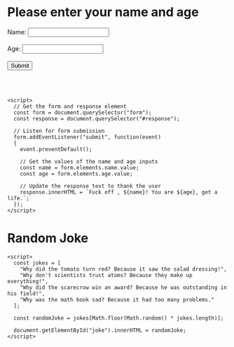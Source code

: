 
<html>
  <head>
    <meta charset="UTF-8">
    <title>Name and Age Form</title>
  </head>
  <body>
    <h1>Please enter your name and age</h1>
    <form>
      <label for="name">Name:</label>
      <input type="text" id="name" name="name"><br><br>
      <label for="age">Age:</label>
      <input type="number" id="age" name="age"><br><br>
      <input type="submit" value="Submit">
    </form>
    <br><br>
    <p id="response"></p>

    <script>
      // Get the form and response element
      const form = document.querySelector("form");
      const response = document.querySelector("#response");

      // Listen for form submission
      form.addEventListener("submit", function(event)
      {
        event.preventDefault();

        // Get the values of the name and age inputs
        const name = form.elements.name.value;
        const age = form.elements.age.value;

        // Update the response text to thank the user
        response.innerHTML = `Fuck off , ${name}! You are ${age}, get a life.`;
      });
    </script>
  </body>
</html>
<!DOCTYPE html>
<html>
  <head>
    <title>Random Joke Generator</title>
  </head>
  <body>
    <h1>Random Joke</h1>
    <p id="joke"></p>

    <script>
      const jokes = [
        "Why did the tomato turn red? Because it saw the salad dressing!",
        "Why don't scientists trust atoms? Because they make up everything!",
        "Why did the scarecrow win an award? Because he was outstanding in his field!",
        "Why was the math book sad? Because it had too many problems."
      ];

      const randomJoke = jokes[Math.floor(Math.random() * jokes.length)];

      document.getElementById("joke").innerHTML = randomJoke;
    </script>
  </body>
</html>

